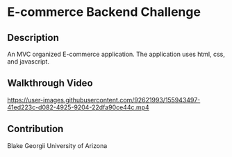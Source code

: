 # E-commerce Backend Challenge
## Description
An MVC organized E-commerce application. The application uses html, css, and javascript.

## Walkthrough Video
https://user-images.githubusercontent.com/92621993/155943497-41ed223c-d082-4925-9204-22dfa90ce44c.mp4

## Contribution
Blake Georgii
University of Arizona
